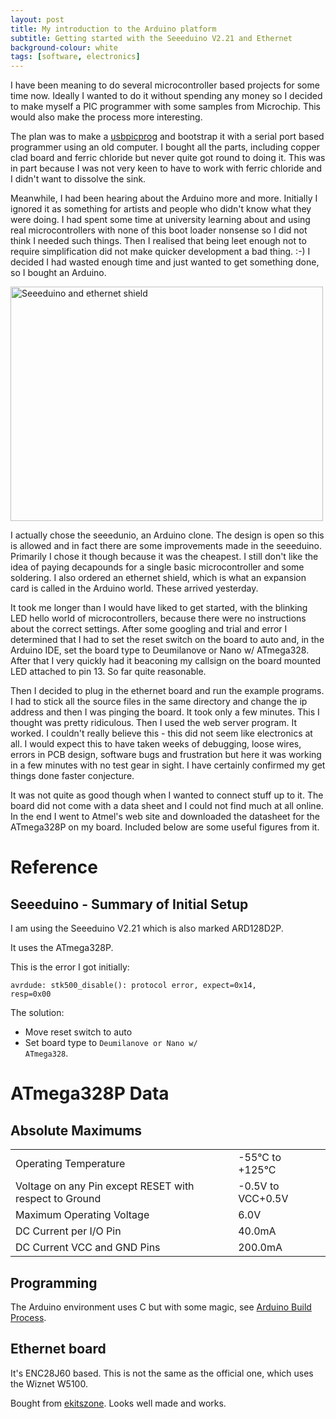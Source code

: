 ```yaml
---
layout: post
title: My introduction to the Arduino platform
subtitle: Getting started with the Seeeduino V2.21 and Ethernet
background-colour: white
tags: [software, electronics]
---
```


I have been meaning to do several microcontroller based projects for some time
now. Ideally I wanted to do it without spending any money so I decided to make
myself a PIC programmer with some samples from Microchip. This would also make
the process more interesting.

The plan was to make a <a href="http://usbpicprog.org/">usbpicprog</a> and
bootstrap it with a serial port based programmer using an old computer.  I
bought all the parts, including copper clad board and ferric chloride but
never quite got round to doing it. This was in part because I was not very
keen to have to work with ferric chloride and I didn't want to dissolve the
sink.

Meanwhile, I had been hearing about the Arduino more and more. Initially I
ignored it as something for artists and people who didn't know what they were
doing. I had spent some time at university learning about and using real
microcontrollers with none of this boot loader nonsense so I did not think I
needed such things. Then I realised that being leet enough not to require
simplification did not make quicker development a bad thing. :-) I decided I
had wasted enough time and just wanted to get something done, so I bought an
Arduino.

<img src="http://farm6.static.flickr.com/5223/5773580603_eee48af87b.jpg"
width="500" height="375" alt="Seeeduino and ethernet shield">

I actually chose the seeedunio, an Arduino clone. The design is open so this
is allowed and in fact there are some improvements made in the
seeeduino. Primarily I chose it though because it was the cheapest. I still
don't like the idea of paying decapounds for a single basic microcontroller
and some soldering. I also ordered an ethernet shield, which is what an
expansion card is called in the Arduino world. These arrived yesterday.

It took me longer than I would have liked to get started, with the blinking LED
hello world of microcontrollers, because there were no instructions about the
correct settings. After some googling and trial and error I determined that I
had to set the reset switch on the board to auto and, in the Arduino IDE, set
the board type to <type>Deumilanove or Nano w/ ATmega328</type>.  After that
I very quickly had it beaconing my callsign on the board mounted LED attached
to pin 13. So far quite reasonable.

Then I decided to plug in the ethernet board and run the example programs.  I
had to stick all the source files in the same directory and change the ip
address and then I was pinging the board. It took only a few minutes. This I
thought was pretty ridiculous. Then I used the web server program. It
worked. I couldn't really believe this - this did not seem like electronics at
all. I would expect this to have taken weeks of debugging, loose wires, errors
in PCB design, software bugs and frustration but here it was working in a few
minutes with no test gear in sight. I have certainly confirmed my get things
done faster conjecture.

It was not quite as good though when I wanted to connect stuff up to it. The
board did not come with a data sheet and I could not find much at all online.
In the end I went to Atmel's web site and downloaded the datasheet for the
ATmega328P on my board. Included below are some useful figures from it.

Reference
=========

Seeeduino - Summary of Initial Setup
-----------------------------------

I am using the Seeeduino V2.21 which is also marked ARD128D2P.

It uses the ATmega328P.

This is the error I got initially:

<code>avrdude: stk500_disable(): protocol error, expect=0x14, resp=0x00</code>

The solution:

- Move reset switch to auto
- Set board type to <code>Deumilanove or Nano w/ ATmega328</code>.

ATmega328P Data
===============

Absolute Maximums
-----------------

<table>
<tr><td>Operating Temperature</td><td>-55°C to +125°C</td></tr>
<tr><td>Voltage on any Pin except RESET with respect to Ground</td> <td>-0.5V to VCC+0.5V</td></tr>
<tr><td>Maximum Operating Voltage</td><td>6.0V</td></tr>
<tr><td>DC Current per I/O Pin</td><td>40.0mA</tr>
<tr><td>DC Current VCC and GND Pins</td><td>200.0mA</td></tr>
</table>

Programming
-----------

The Arduino environment uses C but with some magic, see
<a href="http://arduino.cc/en/Hacking/BuildProcess">Arduino Build Process</a>.


Ethernet board
--------------

It's ENC28J60 based. This is not the same as the official one, which uses the
Wiznet W5100.

Bought from <a
href="http://www.ekitszone.com/Products/4-enc28j60-ethernet-shield-for-arduino.aspx">ekitszone</a>.
Looks well made and works.
